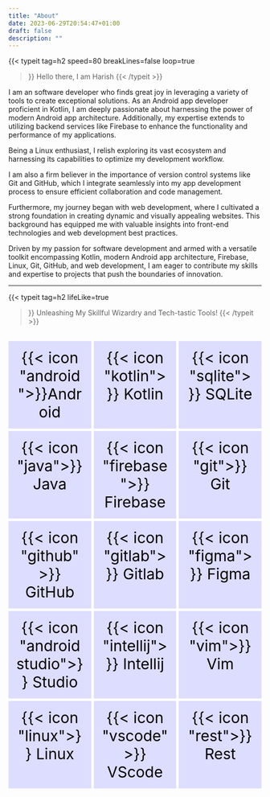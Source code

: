 ```yaml
---
title: "About"
date: 2023-06-29T20:54:47+01:00
draft: false
description: ""
---
```


 {{< typeit 
  tag=h2
  speed=80
  breakLines=false
  loop=true
>}}
Hello there, I am Harish 
{{< /typeit >}}


I am an software developer who finds great joy in leveraging a variety of tools to create exceptional solutions. As an Android app developer proficient in Kotlin, I am deeply passionate about harnessing the power of modern Android app architecture. Additionally, my expertise extends to utilizing backend services like Firebase to enhance the functionality and performance of my applications.

Being a Linux enthusiast, I relish exploring its vast ecosystem and harnessing its capabilities to optimize my development workflow.

I am also a firm believer in the importance of version control systems like Git and GitHub, which I integrate seamlessly into my app development process to ensure efficient collaboration and code management.

Furthermore, my journey began with web development, where I cultivated a strong foundation in creating dynamic and visually appealing websites. This background has equipped me with valuable insights into front-end technologies and web development best practices.

Driven by my passion for software development and armed with a versatile toolkit encompassing Kotlin, modern Android app architecture, Firebase, Linux, Git, GitHub, and web development, I am eager to contribute my skills and expertise to projects that push the boundaries of innovation.

<!--
<table>
    <thead>
        <tr>
            <th>Title</th>
            <th>Description</th>
            <th>Link</th>
        </tr>
    </thead>
    <tbody>
        <tr>
            <td>UI</td>
            <td>Android Views, Jetpack Compose</td>
            <td><a target="_blank" href="https://blowfish.page">site</a></br><a target="_blank" href="https://github.com/nunocoracao/blowfish">github</a></td>
        </tr>
        <tr>
            <td></td>
            <td>A powerful, lightweight theme for Hugo built with Tailwind CSS.</td>
            <td><a target="_blank" href="https://blowfish.page">site</a></br><a target="_blank" href="https://github.com/nunocoracao/blowfish">github</a></td>
        </tr>
    </tbody>
</table>-->

---

{{< typeit 
  tag=h2
  lifeLike=true
>}}
Unleashing My Skillful Wizardry and Tech-tastic Tools!
{{< /typeit >}}


<br/>
<!DOCTYPE html>
<html>
  <head>
    <style>
      #grid {
        display: grid;
        grid-template-columns: repeat(auto-fill, minmax(150px, 1fr));
        grid-gap: 5px;
      }
      #grid > div {
        font-size: 30px;
        padding: .5em;
        color: #000000;
        background: #ddddff;
        text-align: center;
      }
    </style>
  </head>
  <body>
    <div id="grid">
      <div>{{< icon "android">}}Android</div>
      <div>{{< icon "kotlin">}} Kotlin</div>
      <div>{{< icon "sqlite">}} SQLite</div>
      <div>{{< icon "java">}} Java</div>
      <div>{{< icon "firebase">}} Firebase</div>
      <div>{{< icon "git">}} Git</div>
      <div>{{< icon "github">}} GitHub</div>
      <div>{{< icon "gitlab">}} Gitlab</div>
      <div>{{< icon "figma">}} Figma</div>
      <div>{{< icon "androidstudio">}} Studio</div>
      <div>{{< icon "intellij">}} Intellij</div>
      <div>{{< icon "vim">}} Vim</div>
      <div>{{< icon "linux">}} Linux</div>
      <div>{{< icon "vscode">}} VScode</div>
      <div>{{< icon "rest">}} Rest</div>
    </div>
  </body>
</html>

